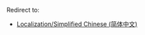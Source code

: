 Redirect to:

*   [Localization/Simplified Chinese (简体中文)](/index.php/Localization/Simplified_Chinese_(%E7%AE%80%E4%BD%93%E4%B8%AD%E6%96%87) "Localization/Simplified Chinese (简体中文)")